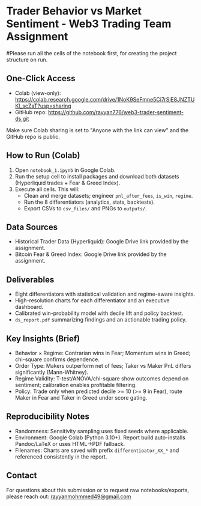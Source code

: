 
# Trader Behavior vs Market Sentiment - Web3 Trading Team Assignment

#Please run all the cells of the notebook first, for creating the project structure on run.


## One-Click Access
- Colab (view-only): <https://colab.research.google.com/drive/1NoK9SeFmne5Ci7rSjE8JNZTUKl_scZaT?usp=sharing>
- GitHub repo: <https://github.com/rayyan776/web3-trader-sentiment-ds.git>


Make sure Colab sharing is set to "Anyone with the link can view" and the GitHub repo is public.

## How to Run (Colab)
1. Open `notebook_1.ipynb` in Google Colab.
2. Run the setup cell to install packages and download both datasets (Hyperliquid trades + Fear & Greed Index).
3. Execute all cells. This will:
   - Clean and merge datasets; engineer `pnl_after_fees`, `is_win`, `regime`.
   - Run the 8 differentiators (analytics, stats, backtests).
   - Export CSVs to `csv_files/` and PNGs to `outputs/`.


## Data Sources
- Historical Trader Data (Hyperliquid): Google Drive link provided by the assignment.
- Bitcoin Fear & Greed Index: Google Drive link provided by the assignment.

## Deliverables
- Eight differentiators with statistical validation and regime-aware insights.
- High-resolution charts for each differentiator and an executive dashboard.
- Calibrated win-probability model with decile lift and policy backtest.
- `ds_report.pdf` summarizing findings and an actionable trading policy.

## Key Insights (Brief)
- Behavior × Regime: Contrarian wins in Fear; Momentum wins in Greed; chi-square confirms dependence.
- Order Type: Makers outperform net of fees; Taker vs Maker PnL differs significantly (Mann-Whitney).
- Regime Validity: T-test/ANOVA/chi-square show outcomes depend on sentiment; calibration enables profitable filtering.
- Policy: Trade only when predicted decile >= 10 (>= 9 in Fear), route Maker in Fear and Taker in Greed under score gating.

## Reproducibility Notes
- Randomness: Sensitivity sampling uses fixed seeds where applicable.
- Environment: Google Colab (Python 3.10+). Report build auto-installs Pandoc/LaTeX or uses HTML->PDF fallback.
- Filenames: Charts are saved with prefix `differentioator_XX_*` and referenced consistently in the report.

## Contact
For questions about this submission or to request raw notebooks/exports, please reach out: <rayyanmohmmed49@gmail.com>
